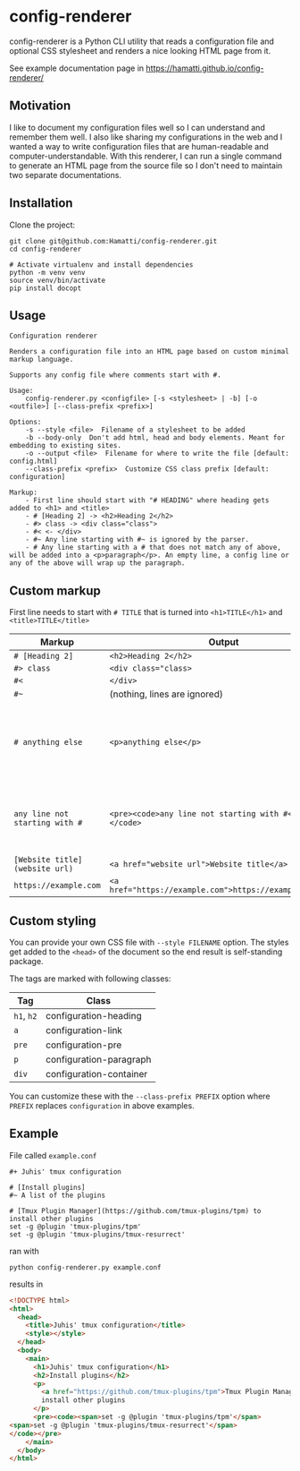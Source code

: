 # config-renderer

config-renderer is a Python CLI utility that reads a configuration file and optional CSS stylesheet and renders a nice looking HTML page from it.

See example documentation page in https://hamatti.github.io/config-renderer/

## Motivation

I like to document my configuration files well so I can understand and remember them well. I also like sharing my configurations in the web and I wanted a way to write configuration files that are human-readable and computer-understandable. With this renderer, I can run a single command to generate an HTML page from the source file so I don't need to maintain two separate documentations.

## Installation

Clone the project:

```
git clone git@github.com:Hamatti/config-renderer.git
cd config-renderer

# Activate virtualenv and install dependencies
python -m venv venv
source venv/bin/activate
pip install docopt
```

## Usage

```
Configuration renderer

Renders a configuration file into an HTML page based on custom minimal markup language.

Supports any config file where comments start with #.

Usage:
    config-renderer.py <configfile> [-s <stylesheet> | -b] [-o <outfile>] [--class-prefix <prefix>]

Options:
    -s --style <file>  Filename of a stylesheet to be added
    -b --body-only  Don't add html, head and body elements. Meant for embedding to existing sites.
    -o --output <file>  Filename for where to write the file [default: config.html]
    --class-prefix <prefix>  Customize CSS class prefix [default: configuration]

Markup:
    - First line should start with "# HEADING" where heading gets added to <h1> and <title>
    - # [Heading 2] -> <h2>Heading 2</h2>
    - #> class -> <div class="class">
    - #< <- </div>
    - #~ Any line starting with #~ is ignored by the parser.
    - # Any line starting with a # that does not match any of above, will be added into a <p>paragraph</p>. An empty line, a config line or any of the above will wrap up the paragraph.
```

## Custom markup

First line needs to start with `# TITLE` that is turned into `<h1>TITLE</h1>` and `<title>TITLE</title>`

| Markup                         | Output                                                  | Notes                                                              |
| ------------------------------ | ------------------------------------------------------- | ------------------------------------------------------------------ |
| `# [Heading 2]`                | `<h2>Heading 2</h2>`                                    |                                                                    |
| `#> class`                     | `<div class="class>`                                    |                                                                    |
| `#<`                           | `</div>`                                                |                                                                    |
| `#~`                           | (nothing, lines are ignored)                            |                                                                    |
| `# anything else`              | `<p>anything else</p>`                                  | Multiple consecutive lines with # are combined into same paragraph |
| `any line not starting with #` | `<pre><code>any line not starting with #</pre></code>`  | Multiple consecutive lines are combined into same code block       |
| `[Website title](website url)` | `<a href="website url">Website title</a>`               |                                                                    |
| `https://example.com`          | `<a href="https://example.com">https://example.com</a>` |                                                                    |

## Custom styling

You can provide your own CSS file with `--style FILENAME` option. The styles get added to the `<head>` of the document so the end result is self-standing package.

The tags are marked with following classes:

| Tag        | Class                   |
| ---------- | ----------------------- |
| `h1`, `h2` | configuration-heading   |
| `a`        | configuration-link      |
| `pre`      | configuration-pre       |
| `p`        | configuration-paragraph |
| `div`      | configuration-container |

You can customize these with the `--class-prefix PREFIX` option where `PREFIX` replaces `configuration` in above examples.

## Example

File called `example.conf`

```
#+ Juhis' tmux configuration

# [Install plugins]
#~ A list of the plugins

# [Tmux Plugin Manager](https://github.com/tmux-plugins/tpm) to install other plugins
set -g @plugin 'tmux-plugins/tpm'
set -g @plugin 'tmux-plugins/tmux-resurrect'
```

ran with

```
python config-renderer.py example.conf
```

results in

```html
<!DOCTYPE html>
<html>
  <head>
    <title>Juhis' tmux configuration</title>
    <style></style>
  </head>
  <body>
    <main>
      <h1>Juhis' tmux configuration</h1>
      <h2>Install plugins</h2>
      <p>
        <a href="https://github.com/tmux-plugins/tpm">Tmux Plugin Manager</a> to
        install other plugins
      </p>
      <pre><code><span>set -g @plugin 'tmux-plugins/tpm'</span>
<span>set -g @plugin 'tmux-plugins/tmux-resurrect'</span>
</code></pre>
    </main>
  </body>
</html>
```
